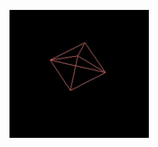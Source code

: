 ![](https://github.com/costycnc/costycnc-three.js-3d-gcode/blob/main/tutorial_three.js_pyramid/pyramid.line.jpg)
